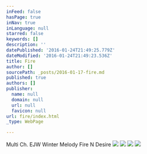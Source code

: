 ```yaml
---
inFeed: false
hasPage: true
inNav: true
inLanguage: null
starred: false
keywords: []
description: ''
datePublished: '2016-01-24T21:49:25.779Z'
dateModified: '2016-01-24T21:49:23.536Z'
title: Fire
author: []
sourcePath: _posts/2016-01-17-fire.md
published: true
authors: []
publisher:
  name: null
  domain: null
  url: null
  favicon: null
url: fire/index.html
_type: WebPage

---
```

Multi Ch. EJW Winter Melody Fire N Desire
![](https://s3-us-west-2.amazonaws.com/the-grid-img/p/89034463db93e17691885dc85fe3e69106df6242.jpg)
![](https://the-grid-user-content.s3-us-west-2.amazonaws.com/9e36f555-b72f-434c-965a-5840950f17aa.jpg)
![](https://the-grid-user-content.s3-us-west-2.amazonaws.com/ef649fa9-dd06-4721-a8ed-0398db3f1782.jpg)
![](https://the-grid-user-content.s3-us-west-2.amazonaws.com/297b549f-018b-4e3e-a860-d2e2d33c53e3.jpg)